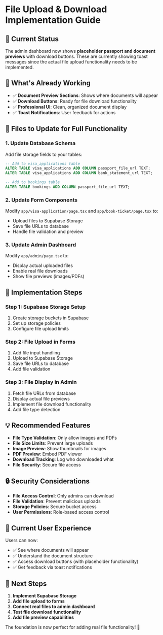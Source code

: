# File Upload & Download Implementation Guide

## 🚀 **Current Status**

The admin dashboard now shows **placeholder passport and document previews** with download buttons. These are currently showing toast messages since the actual file upload functionality needs to be implemented.

## 🔧 **What's Already Working**

- ✅ **Document Preview Sections**: Shows where documents will appear
- ✅ **Download Buttons**: Ready for file download functionality
- ✅ **Professional UI**: Clean, organized document display
- ✅ **Toast Notifications**: User feedback for actions

## 📁 **Files to Update for Full Functionality**

### **1. Update Database Schema**

Add file storage fields to your tables:

```sql
-- Add to visa_applications table
ALTER TABLE visa_applications ADD COLUMN passport_file_url TEXT;
ALTER TABLE visa_applications ADD COLUMN bank_statement_url TEXT;

-- Add to bookings table  
ALTER TABLE bookings ADD COLUMN passport_file_url TEXT;
```

### **2. Update Form Components**

Modify `app/visa-application/page.tsx` and `app/book-ticket/page.tsx` to:
- Upload files to Supabase Storage
- Save file URLs to database
- Handle file validation and preview

### **3. Update Admin Dashboard**

Modify `app/admin/page.tsx` to:
- Display actual uploaded files
- Enable real file downloads
- Show file previews (images/PDFs)

## 🎯 **Implementation Steps**

### **Step 1: Supabase Storage Setup**
1. Create storage buckets in Supabase
2. Set up storage policies
3. Configure file upload limits

### **Step 2: File Upload in Forms**
1. Add file input handling
2. Upload to Supabase Storage
3. Save file URLs to database
4. Add file validation

### **Step 3: File Display in Admin**
1. Fetch file URLs from database
2. Display actual file previews
3. Implement file download functionality
4. Add file type detection

## 💡 **Recommended Features**

- **File Type Validation**: Only allow images and PDFs
- **File Size Limits**: Prevent large uploads
- **Image Preview**: Show thumbnails for images
- **PDF Preview**: Embed PDF viewer
- **Download Tracking**: Log who downloaded what
- **File Security**: Secure file access

## 🔒 **Security Considerations**

- **File Access Control**: Only admins can download
- **File Validation**: Prevent malicious uploads
- **Storage Policies**: Secure bucket access
- **User Permissions**: Role-based access control

## 📱 **Current User Experience**

Users can now:
- ✅ See where documents will appear
- ✅ Understand the document structure
- ✅ Access download buttons (with placeholder functionality)
- ✅ Get feedback via toast notifications

## 🚀 **Next Steps**

1. **Implement Supabase Storage**
2. **Add file upload to forms**
3. **Connect real files to admin dashboard**
4. **Test file download functionality**
5. **Add file preview capabilities**

The foundation is now perfect for adding real file functionality! 🎉

